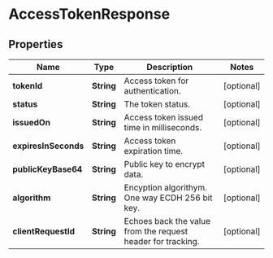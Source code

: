 

# AccessTokenResponse

## Properties

Name | Type | Description | Notes
------------ | ------------- | ------------- | -------------
**tokenId** | **String** | Access token for authentication. |  [optional]
**status** | **String** | The token status. |  [optional]
**issuedOn** | **String** | Access token issued time in milliseconds. |  [optional]
**expiresInSeconds** | **String** | Access token expiration time. |  [optional]
**publicKeyBase64** | **String** | Public key to encrypt data. |  [optional]
**algorithm** | **String** | Encyption algorithym. One way ECDH 256 bit key. |  [optional]
**clientRequestId** | **String** | Echoes back the value from the request header for tracking. |  [optional]



